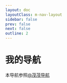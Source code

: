 ```yaml
---
layout: doc
layoutClass: m-nav-layout
sidebar: false
prev: false
next: false
outline: 2
---
```


<link rel="stylesheet" href="/.vitepress/theme/style/nav.scss"></link>

<script setup>
import  {NAV_DATA}  from '/.vitepress/theme/utils/data'
import {ref} from 'vue'
const data=ref(NAV_DATA)
</script>

# 我的导航

本导航参照[@茂茂导航](https://notes.fe-mm.com/nav)
<MNavLinks v-for="{title, items} in data" :title="title" :items="items" :key="title" />
